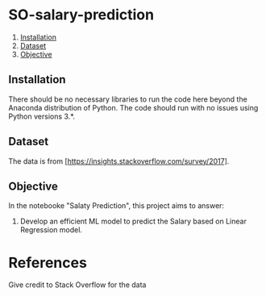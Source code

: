 # SO-salary-prediction
1. [Installation](#installation)
2. [Dataset](#dataset)
3. [Objective](#Objective)


## Installation <a name="installation"></a>
There should be no necessary libraries to run the code here beyond the Anaconda distribution of Python. The code should run with no issues using Python versions 3.*.

## Dataset <a name="dataset"></a>
The data is from [https://insights.stackoverflow.com/survey/2017]. 

## Objective <a name="objective"></a>
In the notebooke "Salaty Prediction", this project aims to answer:
1. Develop an efficient ML model to predict the Salary based on Linear Regression model.

# References
Give credit to Stack Overflow for the data
